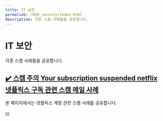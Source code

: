 ```yaml
---
title: IT 보안
permalink: /020_securiy/index.html
description: 각종 스캠 사례들을 공유합니다. 
---
```



IT 보안
===


각종 스캠 사례들을 공유합니다.





[✔️ 스캠 주의 Your subscription suspended netflix 넷플릭스 구독 관련 스캠 메일 사례](001_netflix_subscription_scam.html '본 페이지에서는 넷플릭스 계정 관련 스캠 사례를 공유합니다. ')
---


본 페이지에서는 넷플릭스 계정 관련 스캠 사례를 공유합니다. 




[✏️ ](https://www.github.com/boyinblue/boyinblue.github.io/edit/main/020_security/index.md '수정하기')


